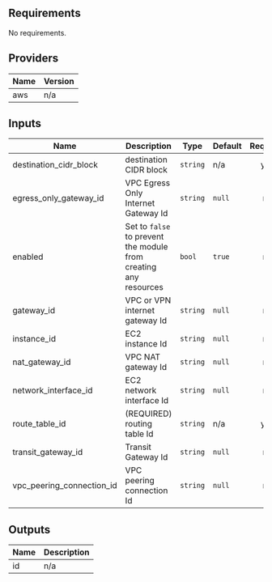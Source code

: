 ## Requirements

No requirements.

## Providers

| Name | Version |
|------|---------|
| aws | n/a |

## Inputs

| Name | Description | Type | Default | Required |
|------|-------------|------|---------|:--------:|
| destination\_cidr\_block | destination CIDR block | `string` | n/a | yes |
| egress\_only\_gateway\_id | VPC Egress Only Internet Gateway Id | `string` | `null` | no |
| enabled | Set to `false` to prevent the module from creating any resources | `bool` | `true` | no |
| gateway\_id | VPC or VPN internet gateway Id | `string` | `null` | no |
| instance\_id | EC2 instance Id | `string` | `null` | no |
| nat\_gateway\_id | VPC NAT gateway Id | `string` | `null` | no |
| network\_interface\_id | EC2 network interface Id | `string` | `null` | no |
| route\_table\_id | (REQUIRED) routing table Id | `string` | n/a | yes |
| transit\_gateway\_id | Transit Gateway Id | `string` | `null` | no |
| vpc\_peering\_connection\_id | VPC peering connection Id | `string` | `null` | no |

## Outputs

| Name | Description |
|------|-------------|
| id | n/a |
